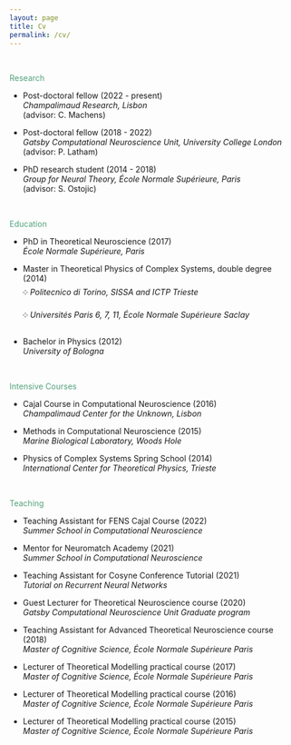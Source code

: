 ```yaml
---
layout: page
title: Cv
permalink: /cv/
---
```


<br>
<p><font style="color: rgb(83,161,124)">Research</font></p>

- Post-doctoral fellow (2022 - present)<br>
   *Champalimaud Research, Lisbon* <br>(advisor: C. Machens)
   
- Post-doctoral fellow (2018 - 2022)<br>
   *Gatsby Computational Neuroscience Unit, University College London* <br>(advisor: P. Latham)

- PhD research student (2014 - 2018)<br>
   *Group for Neural Theory, École Normale Supérieure, Paris*<br> (advisor: S. Ostojic)
   
<br>
<p><font style="color: rgb(83,161,124)">Education</font></p>

- PhD in Theoretical Neuroscience (2017) <br>*École Normale Supérieure, Paris*<br>

- Master in Theoretical Physics of Complex Systems, double degree (2014)<br>༶ *Politecnico di Torino, SISSA and ICTP Trieste*<br>༶ *Universités Paris 6, 7, 11, École Normale Supérieure Saclay*<br>

- Bachelor in Physics (2012)<br>
  *University of Bologna*

<br>
<p><font style="color: rgb(83,161,124)">Intensive Courses</font></p>

- Cajal Course in Computational Neuroscience (2016)<br>*Champalimaud Center for the Unknown, Lisbon*

- Methods in Computational Neuroscience (2015)<br>*Marine Biological Laboratory, Woods Hole*

- Physics of Complex Systems Spring School (2014)<br>*International Center for Theoretical Physics, Trieste*

<br>
<p><font style="color: rgb(83,161,124)">Teaching</font></p>

- Teaching Assistant for FENS Cajal Course (2022) <br>*Summer School in Computational Neuroscience*

- Mentor for Neuromatch Academy (2021) <br>*Summer School in Computational Neuroscience*

- Teaching Assistant for Cosyne Conference Tutorial (2021) <br>*Tutorial on Recurrent Neural Networks*

- Guest Lecturer for Theoretical Neuroscience course (2020)<br>*Gatsby Computational Neuroscience Unit Graduate program*

- Teaching Assistant for Advanced Theoretical Neuroscience course (2018)<br>*Master of Cognitive Science, École Normale Supérieure Paris*

- Lecturer of Theoretical Modelling practical course (2017)<br>*Master of Cognitive Science, École Normale Supérieure Paris*

- Lecturer of Theoretical Modelling practical course (2016)<br>*Master of Cognitive Science, École Normale Supérieure Paris*

- Lecturer of Theoretical Modelling practical course (2015)<br>*Master of Cognitive Science, École Normale Supérieure Paris*


<br>